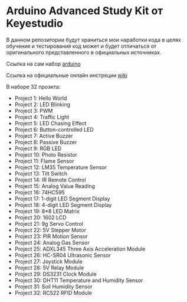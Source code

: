 # Arduino Advanced Study Kit от Keyestudio

В данном репозитории будут храниться мои наработки кода в целях обучения и тестирования код может и будет отличаться от оригинального представленного в официальных источниках. 

Ссылка на сам набор [arduino](http://arduino.ua/prod2494-nabor-dlya-nachinaushhih-arduino-starter-kit-ot-keyestudio)

Ссылка на официальные онлайн инстркции [wiki](https://wiki.keyestudio.com/Ks0077(78,_79)_keyestudio_Super_Learning_Kit_for_Arduino)

В наборе 32 проэкта:
- Project 1: Hello World
- Project 2: LED Blinking
- Project 3: PWM
- Project 4: Traffic Light
- Project 5: LED Chasing Effect
- Project 6: Button-controlled LED
- Project 7: Active Buzzer
- Project 8: Passive Buzzer
- Project 9: RGB LED
- Project 10: Photo Resistor
- Project 11: Flame Sensor
- Project 12: LM35 Temperature Sensor
- Project 13: Tilt Switch
- Project 14: IR Remote Control
- Project 15: Analog Value Reading
- Project 16: 74HC595
- Project 17: 1-digit LED Segment Display
- Project 18: 4-digit LED Segment Display
- Project 19: 8*8 LED Matrix
- Project 20: 1602 LCD
- Project 21: 9g Servo Control
- Project 22: 5V Stepper Motor
- Project 23: PIR Motion Sensor
- Project 24: Analog Gas Sensor
- Project 25: ADXL345 Three Axis Acceleration Module
- Project 26: HC-SR04 Ultrasonic Sensor
- Project 27: Joystick Module
- Project 28: 5V Relay Module
- Project 29: DS3231 Clock Module
- Project 30: DHT11 Temperature and Humidity Sensor
- Project 31: Soil Humidity Sensor
- Project 32: RC522 RFID Module
